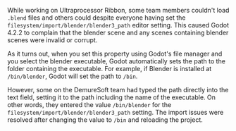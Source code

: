 While working on Ultraprocessor Ribbon, some team members couldn't load `.blend` files and others could despite everyone having set the `filesystem/import/blender/blender3_path` editor setting. This caused Godot 4.2.2 to complain that the blender scene and any scenes containing blender scenes were invalid or corrupt.

As it turns out, when you set this property using Godot's file manager and you select the blender executable, Godot automatically sets the path to the folder containing the executable. For example, if Blender is installed at `/bin/blender`, Godot will set the path to `/bin`.

However, some on the DemureSoft team had typed the path directly into the text field, setting it to the path including the name of the executable. On other words, they entered the value `/bin/blender` for the `filesystem/import/blender/blender3_path` setting. The import issues were resolved after changing the value to `/bin` and reloading the project.
